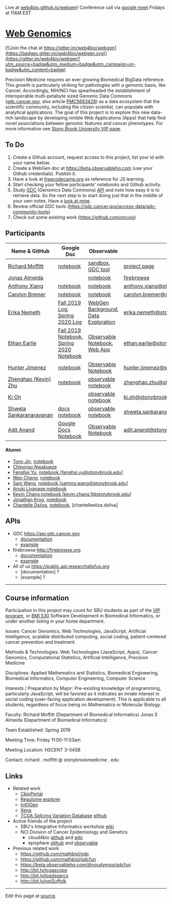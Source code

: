 Live at [web4bio.github.io/webgen](https://web4bio.github.io/webgen)!
Conference call via [google meet](https://sbubmi.page.link/vip) Fridays at 11AM EST

# [Web Genomics](https://www.stonybrook.edu/commcms/vertically-integrated-projects/teams/webgen_~_web_genomics/)

[![Join the chat at https://gitter.im/web4bio/webgen](https://badges.gitter.im/web4bio/webgen.svg)](https://gitter.im/web4bio/webgen?utm_source=badge&utm_medium=badge&utm_campaign=pr-badge&utm_content=badge)

Precision Medicine requires an ever growing Biomedical BigData reference. This growth is particularly striking for pathologies with a genomic basis, like Cancer. Accordingly, NIH/NCI has spearheaded the establishment of interoperable multi-petabyte sized Genomic Data Commons ([gdc.cancer.gov](https://gdc.cancer.gov), also article [PMC5683428](https://www.ncbi.nlm.nih.gov/pmc/articles/PMC5683428/)) as a data ecosystem that the scientific community, including the citizen scientist, can populate with analytical applications. The goal of this project is to explore this new data-rich landscape by developing nimble Web Applications (Apps) that help find novel associations between genomic features and cancer phenotypes. For more information see [Stony Brook University VIP page](https://www.stonybrook.edu/commcms/vertically-integrated-projects/teams/_team_page/team_page.php?team=WebGen%20(Web%20Genomics)).

## To Do

1. Create a Github account, request access to this project, list your id with your name below.
2. Create a WebGen doc at https://beta.observablehq.com (use your Github credentials). Publish it.
3. Have a look at [freecodecamp.org](https://www.freecodecamp.org) as reference for JS learning.
4. Start checking your fellow participants' notebooks and Github activity.
5. Study [GDC](https://docs.gdc.cancer.gov/API/Users_Guide/Getting_Started/) (Genomics Data Commons) [API](https://docs.gdc.cancer.gov/API/Users_Guide/Getting_Started/) and note how easy it is to retrieve data. So the next step is to start doing just that in the middle of your own notes. Have a [look at mine](https://beta.observablehq.com/@jonasalmeida/webgen).
6. Review official GDC tools (https://gdc.cancer.gov/access-data/gdc-community-tools)
7. Check out some existing work (https://github.com/oncojs)

## Participants

| Name & GitHub  | Google Doc | Observable | Other |
| --- | --- | --- | --- |
| [Richard Moffitt](https://github.com/rmoffitt) | [notebook](https://docs.google.com/document/d/1tjo-rafpYEwuRS9hhp6eQ8UvNseNXmcvcHEvZuKuAJw) | [sandbox](https://beta.observablehq.com/@rmoffitt/webgen), [GDC tool](https://observablehq.com/@rmoffitt/tcgaplots) | [project page](/richard/richard.html) |
| [Jonas Almeida](http://www.github.com/jonasalmeida) |  | [notebook](https://beta.observablehq.com/@jonasalmeida/webgen)    | [firebrowse](https://github.com/episphere/firebrowse) |
| [Anthony Xiang](https://github.com/anthonyxiang1) | [notebook](https://docs.google.com/document/d/1_yPKVaUQYhm_nESCsvcH_5MymwL7CxrM1Hj6tCABnLk/) | [notebook](https://observablehq.com/@axian0420/webgen-second-edition)   | anthony.xiang@stonybrook.edu |
| [Carolyn Bremer](http://www.github.com/cgbrem) | [notebook](https://docs.google.com/document/d/1z0pNNcCbAV8Sb0JKBMMoaw0-78mEdBKtLWa6WKW4ijk/edit)|[notebook](https://observablehq.com/@cgbrem/web-gen-fall-19) | carolyn.bremer@stonybrook.edu |
| [Erika Nemeth](http://www.github.com/enemeth19) | [Fall 2019 Log](https://docs.google.com/document/d/1yCoHM8SleFvwsuQzfcO19oCWE36EUJ482bX38X8a7xY/edit?usp=sharing), [Spring 2020 Log](https://docs.google.com/document/d/11f0B8j0gTE6leyFeDKHd6onu2LOnVyqPDmGc-vt5d_c/edit?usp=sharing) | [WebGen Background](https://observablehq.com/@enemeth19/webgen), [Data Exploration](https://observablehq.com/@enemeth19/webgen-data-exploration) | erika.nemeth@stonybrook.edu |
| [Ethan Earlie](https://github.com/Ethan-Earlie) | [Fall 2019 Notebook](https://docs.google.com/document/d/1f45nIPCUupQxX5ppOweWoZYAhrWoRXZ5_rkk7t_mo04/edit), [Spring 2020 Notebook](https://docs.google.com/document/d/191hM2TKbnvBdRZ5mPvVA5l0GHax2LF8Qagp38CCfnmA/edit) | [Observable Notebook](https://observablehq.com/@ethan-earlie/webgen), [Web App](https://ethan-earlie.github.io/sbu-webgen/)  | ethan.earlie@stonybrook.edu |
| [Hunter Jimenez](https://github.com/hunterjimenezsbu) | [notebook](https://docs.google.com/document/d/1AsGoe9sPQurOuhCaxrxLyXBB1FgjId5DnSwW7cTUpdQ/edit?usp=sharing) | [Observable Notebook](https://observablehq.com/@huntsmna817/webgen) | hunter.jimenez@stonybrook.edu |
| [Zhenghao (Kevin) Zhu](https://github.com/ZhenghaoZhu) | [notebook](https://docs.google.com/document/d/1x_UYj9iuYBXwfJBVzOtyGaZJc6LOymu_gvBZ-CIJt2U/edit?usp=sharing) | [observable notebook](https://observablehq.com/@zhenghaozhu/webgen) | zhenghao.zhu@stonybrook.edu |
| [Ki Oh](https://github.com/KO-BMI) | | [observable notebook](https://observablehq.com/@fluffyshoes/web-gen-fall-19) |  ki.oh@stonybrookmedicine.edu |
| [Shweta Sankaranarayanan](https://github.com/shweta98) | [docs notebook](https://docs.google.com/document/d/1HwBXeBZIZml27XivGczKvx8-qzy2ckKpikwXD4BLAwM/edit?usp=sharing) | [observable notebook](https://observablehq.com/@shweta98/webgen) | shweta.sankaranarayanan@stonybrook.edu |
| [Adit Anand](https://github.com/19aanand) | [Google Docs Notebook](https://docs.google.com/document/d/1K6yBJq7C4XOlkl4Hm5smnPiY-lj_lJ2miwV6pRl-KEU/edit?usp=sharing) | [Observable Notebook](https://observablehq.com/@19aanand/webgen-notebook-spring-2020) | adit.anand@stonybrook.edu |

#### Alumni
  * [Tony Jin](https://github.com/t5n), [notebook](https://beta.observablehq.com/@t5n)
  * [Chinonso Nwabueze](http://www.github.com/conwabueze)
  * [Fenghsi Yu](http://www.github.com/fenghsi), [notebook](https://observablehq.com/@fenghsi/webgen/2),[fenghsi.yu@stonybrook.edu]
  * [Wen Cheng](http://www.github.com/wencheng921), [notebook](https://beta.observablehq.com/@wencheng921/webgen)
  * [Sam Wang](http://www.github.com/SuperZam), [notebook](https://observablehq.com/@superzam/web-genomics/5),[sammy.wang@stonybrook.edu]
  * [Anuki Liyanage](https://github.com/ANUKI11),[notebook](https://observablehq.com/@anuki11/webgen/2)
  * [Kevin Chang](https://github.com/Xnonx14),[notebook](https://beta.observablehq.com/@xnonx14/kevin-changs-notebook),[kevin.chang.1@stonybrook.edu]
  * [Jonathan Krog](https://github.com/Jonathan-Krog), [notebook](https://beta.observablehq.com/@jonathan-krog/webgen-fall-2019)
  * [Chantelle Dsilva](http://www.github.com/chantelle-dsilva), [notebook](https://beta.observablehq.com/@chantelle-dsilva/webgen), [chantelleeliza.dsilva]

## APIs
* GDC https://api.gdc.cancer.gov
  * [documentation](https://docs.gdc.cancer.gov/API/Users_Guide/Getting_Started/#api-endpoints)
  * [example](https://api.gdc.cancer.gov/projects?fields=disease_type&size=2)
* firebrowse http://firebrowse.org
  * [documentation](http://firebrowse.org/api-docs/)
  * [example](http://firebrowse.org/api/v1/Samples/mRNASeq?format=json&gene=GATA6&cohort=PAAD&page=1&page_size=2&sort_by=tcga_participant_barcode)
* All of us https://public.api.researchallofus.org
  * [documentation] ?
  * [example] ?
____

## Course information
Participation in this project may count for SBU students as part of the [VIP program](https://www.stonybrook.edu/commcms/vertically-integrated-projects/prospective_students/how_credits_count), or [BMI 530](https://bmi.stonybrookmedicine.edu/courses) Software Development in Biomedical Informatics, or under another listing in your home department.

Issues: Cancer Genomics, Web Technologies, JavaScript, Artificial Intelligence, scalable distributed computing, social coding, patient-centered cancer prevention and treatment.

Methods & Technologies: Web Technologies (JavaScript, Apps), Cancer Genomics, Computational Statistics, Artificial Intelligence, Precision Medicine

Disciplines: Applied Mathematics and Statistics, Biomedical Engineering, Biomedical Informatics, Computer Engineering, Computer Science

Interests / Preparation by Major: Pre-existing knowledge of programming, particularly JavaScript, will be favored as it indicates an innate interest in social coding (user-facing application development). This is applicable to all students, regardless of focus being on Mathematics or Molecular Biology.

Faculty:
    Richard Moffitt (Department of Biomedical Informatics)
    Jonas S Almeida (Department of Biomedical Informatics)

Team Established: Spring 2019

Meeting Time: Friday 11:00-11:53am

Meeting Location: HSCENT 3-045B

Contact: richard . moffitt @ stonybrookmedicine . edu

## Links
* Related work
  * [CbioPortal](https://www.cbioportal.org/)
  * [Regulome explorer](http://explorer.cancerregulome.org/)
  * [IntOGen](www.intogen.org/)
  * [Xena](genome-cancer.ucsc.edu)
  * [TCGA Splicing Variation Database](http://tsvdb.com/) [github](https://github.com/wenjie1991/TSVdb)
* Active friends of the project
  * SBU's Integrative Informatics workshop [wiki](https://sites.google.com/mathbiol.org/integrativeinformatics/home)
  * NCI Division of Cancer Epidemiology and Genetics
    * cloud4bio [github](https://github.com/cloud4bio/cloud4bio.github.com) and [wiki](https://sites.google.com/mathbiol.org/cloud4bio/home)
    * episphere [github](https://github.com/episphere) and [observable](https://observablehq.com/@episphere)
* Previous related work
  * https://github.com/mathbiol/gdc
  * https://github.com/mathbiol/gdcfun
  * https://beta.observablehq.com/@youdymoo/gdcfun
  * http://bit.ly/tcgascope
  * http://bit.ly/loadsparcs
  * http://bit.ly/pqiSuffolk


____

Edit this page at [source](https://github.com/web4bio/webgen/blob/master/README.md).

